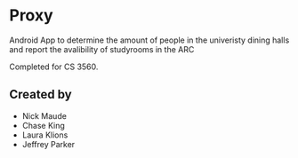 # Proxy
Android App to determine the amount of people in the univeristy dining halls and report the avalibility of studyrooms in the ARC 

Completed for CS 3560.

## Created by 
- Nick Maude 
- Chase King
- Laura Klions
- Jeffrey Parker
